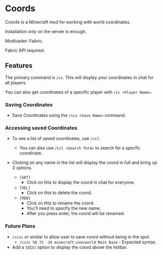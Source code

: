 # Coords

Coords is a Minecraft mod for working with world coordinates.

Installation only on the server is enough.

Modloader: Fabric.

Fabric API required.

## Features

The primary command is `/cc`. This will display your coordinates in chat for all players.

You can also get coordinates of a specific player with `/cc <Player Name>`.

### Saving Coordinates

- Save Coordinates using the `/ccs <Save Name>` command.

### Accessing saved Coordinates

- To see a list of saved coordinates, use `/ccl`.
    - You can also use `/ccl <Search Term>` to search for a specfic coordinate.

- Clicking on any name in the list will display the coord in full and bring up 3 options.
    - `[GET]`
        - Click on this to display the coord in chat for everyone.
    - `[DEL]`
        - Click on this to delete the coord.
    - `[REN]`
        - Click on this to rename the coord.
        - You'll need to specify the new name.
        - After you press enter, the coord will be renamed.

### Future Plans

- `/ccsc` or similar to allow user to save coord without being in the spot.
    - `/ccsc 58 75 -19 minecraft:overworld Main Base` - Expected syntax.
- Add a `[DIS]` option to display the coord above the hotbar.
